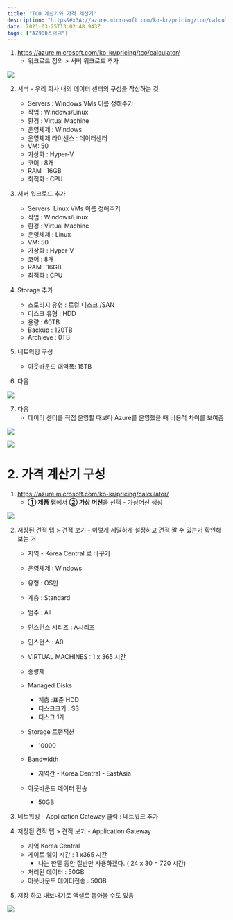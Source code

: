 ```yaml
---
title: "TCO 계산기와 가격 계산기"
description: "https&#x3A;//azure.microsoft.com/ko-kr/pricing/tco/calculator/워크로드 정의 > 서버 워크로드 추가서버 - 우리 회사 내의 데이터 센터의 구성을 작성하는 것Servers : Windows VMs 이름 정해주기작업 : Wi"
date: 2021-03-25T13:02:48.943Z
tags: ["AZ900스터디"]
---
```

1. https://azure.microsoft.com/ko-kr/pricing/tco/calculator/
   - 워크로드 정의 > 서버 워크로드 추가

![](../images/be14b22e-a3d3-4033-a42f-c573776588a3-20_-_Azure_TCO_%EA%B3%84%EC%82%B0%EA%B8%B0_%EC%82%AC%EC%9A%A9%ED%95%98%EA%B8%B0-002.png)

2. 서버 - 우리 회사 내의 데이터 센터의 구성을 작성하는 것
   - Servers : Windows VMs 이름 정해주기
   - 작업 : Windows/Linux
   - 환경 : Virtual Machine
   - 운영체제 : Windows
   - 운영체제 라이센스 : 데이터센터
   - VM: 50
   - 가상화 : Hyper-V
   - 코어 : 8개
   - RAM : 16GB
   - 최적화 : CPU

3. 서버 워크로드 추가
   - Servers: Linux VMs 이름 정해주기
   - 작업 : Windows/Linux
   - 환경 : Virtual Machine
   - 운영체제 : Linux
   - VM: 50
   - 가상화 : Hyper-V
   - 코어 : 8개
   - RAM : 16GB
   - 최적화 : CPU
4. Storage 추가
   - 스토리지 유형 : 로컬 디스크 /SAN
   - 디스크 유형 :  HDD
   - 용량 : 60TB
   - Backup : 120TB
   - Archieve : 0TB
5. 네트워킹 구성 
   - 아웃바운드 대역폭: 15TB

6. 다음

![](../images/4a3394b8-f73f-45f9-82db-f6bb8e788250-image-20210325204148158.png)

7. 다음
   - 데이터 센터를 직접 운영할 때보다 Azure를 운영했을 때 비용적 차이를 보여줌

![](../images/4b870050-eb7c-43ed-a2a5-b96ded178abf-image-20210325204218271.png)

![](../images/eab37c3f-eb36-4b22-abef-13b1d44975bb-image-20210325204442972.png)


# 2. 가격 계산기 구성

1. https://azure.microsoft.com/ko-kr/pricing/calculator/
   - **① 제품** 탭에서 **② 가상 머신**을 선택 - 가상머신 생성

![](../images/ebfe1f19-ed40-4d8d-83c8-ede089e44ea2-19_-_Azure_%EA%B0%80%EA%B2%A9_%EA%B3%84%EC%82%B0%EA%B8%B0_%EC%82%AC%EC%9A%A9-002.png)

2. 저장된 견적 탭 > 견적 보기 - 이렇게 세밀하게 설정하고 견적 짤 수 있는거 확인해보는 거

   - 지역 - Korea Central 로 바꾸기
   - 운영체제 : Windows
   - 유형 : OS만
   - 계층 : Standard
   - 범주 : All
   - 인스턴스 시리즈 : A시리즈
   - 인스턴스 : A0
   - VIRTUAL MACHINES : 1 x 365 시간

   - 종량제

   - Managed Disks
     - 계층 :표준 HDD
     - 디스크크기 : S3
     - 디스크 1개
   - Storage  트랜잭션
     - 10000
   - Bandwidth
     - 지역간 - Korea Central - EastAsia
   - 아웃바운드 데이터 전송
     - 50GB

   

3. 네트워킹 - Application Gateway 클릭 : 네트워크 추가 

4. 저장된 견적 탭 > 견적 보기 - Application Gateway

   - 지역 Korea Central
   - 게이트 웨이 시간 : 1 x365 시간
     - 나는 한달 동안 절반만 사용하겠다. ( 24 x 30 = 720 시간)
   - 처리된 데이터 : 50GB
   - 아웃바운드 데이터전송 : 50GB

5. 저장 하고 내보내기로 액셀로 뽑아볼 수도 있음


![](../images/490ed5cf-b2ec-4cea-a97e-244baf6b696c-image-20210325203322499.png)


